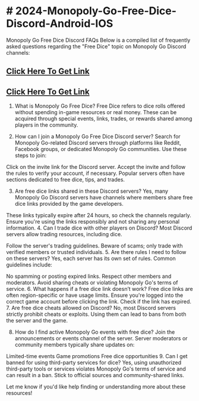 <h1># 2024-Monopoly-Go-Free-Dice-Discord-Android-IOS</h1>
Monopoly Go Free Dice Discord FAQs
Below is a compiled list of frequently asked questions regarding the "Free Dice" topic on Monopoly Go Discord channels:

<h2><a href="https://sites.google.com/view/free-dice-monopoly-go-no-verif/">Click Here To Get Link</a></h2>

<h2><a href="https://sites.google.com/view/free-dice-monopoly-go-no-verif/">Click Here To Get Link</a></h2>

1. What is Monopoly Go Free Dice?
Free Dice refers to dice rolls offered without spending in-game resources or real money. These can be acquired through special events, links, trades, or rewards shared among players in the community.

2. How can I join a Monopoly Go Free Dice Discord server?
Search for Monopoly Go-related Discord servers through platforms like Reddit, Facebook groups, or dedicated Monopoly Go communities. Use these steps to join:

Click on the invite link for the Discord server.
Accept the invite and follow the rules to verify your account, if necessary.
Popular servers often have sections dedicated to free dice, tips, and trades.

3. Are free dice links shared in these Discord servers?
Yes, many Monopoly Go Discord servers have channels where members share free dice links provided by the game developers.

These links typically expire after 24 hours, so check the channels regularly.
Ensure you're using the links responsibly and not sharing any personal information.
4. Can I trade dice with other players on Discord?
Most Discord servers allow trading resources, including dice.

Follow the server's trading guidelines.
Beware of scams; only trade with verified members or trusted individuals.
5. Are there rules I need to follow on these servers?
Yes, each server has its own set of rules. Common guidelines include:

No spamming or posting expired links.
Respect other members and moderators.
Avoid sharing cheats or violating Monopoly Go's terms of service.
6. What happens if a free dice link doesn’t work?
Free dice links are often region-specific or have usage limits.
Ensure you're logged into the correct game account before clicking the link.
Check if the link has expired.
7. Are free dice cheats allowed on Discord?
No, most Discord servers strictly prohibit cheats or exploits. Using them can lead to bans from both the server and the game.

8. How do I find active Monopoly Go events with free dice?
Join the announcements or events channel of the server. Server moderators or community members typically share updates on:

Limited-time events
Game promotions
Free dice opportunities
9. Can I get banned for using third-party services for dice?
Yes, using unauthorized third-party tools or services violates Monopoly Go's terms of service and can result in a ban. Stick to official sources and community-shared links.

Let me know if you'd like help finding or understanding more about these resources!
